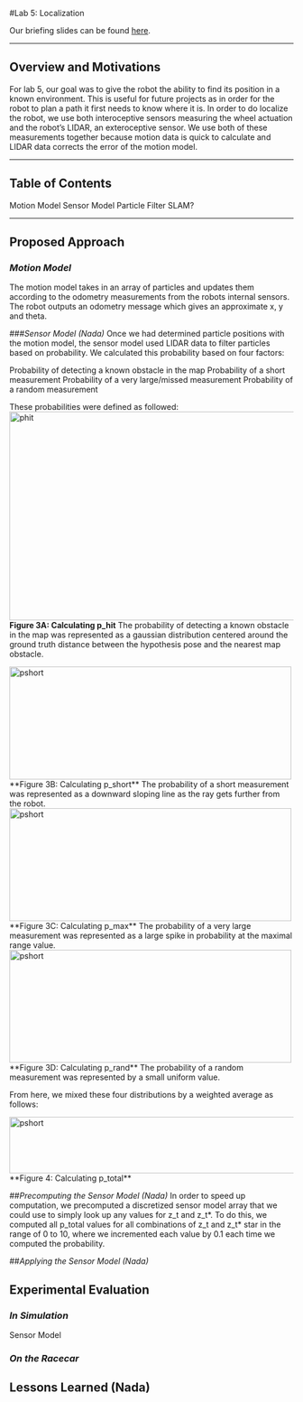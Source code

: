 #Lab 5: Localization

Our briefing slides can be found [here](https://docs.google.com/presentation/d/e/2PACX-1vTX9UHYMN6F9P_uf9IQ6b1OAXbz3sXFKd_jL8gPUZn_0H1Jb4tpJtq0qgGNKi-lr2JAXZma9b8WczIM/embed?start=false&loop=false&delayms=3000).

***

## **Overview and Motivations**
For lab 5, our goal was to give the robot the ability to find its position in a known environment. This is useful for future projects as in order for the robot to plan a path it first needs to know where it is. In order to do localize the robot, we use both interoceptive sensors measuring the wheel actuation and the robot’s LIDAR, an exteroceptive sensor. We use both of these measurements together because motion data is quick to calculate and LIDAR data corrects the error of the motion model. 

***

## Table of Contents
Motion Model
Sensor Model
Particle Filter
SLAM?
***

## **Proposed Approach**
### *Motion Model*
The motion model takes in an array of particles and updates them according to the odometry measurements from the robots internal sensors. The robot outputs an odometry message which gives an approximate x, y and theta. 

###*Sensor Model (Nada)*
Once we had determined particle positions with the motion model, the sensor model used LIDAR data to filter particles based on probability. We calculated this probability based on four factors:

Probability of detecting a known obstacle in the map
Probability of a short measurement
Probability of a very large/missed measurement
Probability of a random measurement

These probabilities were defined as followed:
<img src="https://drive.google.com/uc?export=view&id=1BbGoKBRhd75FGShA9HBLQFdDmKtOmln7" alt="phit" height="370" width="600">
**Figure 3A: Calculating p_hit**
The probability of detecting a known obstacle in the map was represented as a gaussian distribution centered around the ground truth distance between the hypothesis pose and the nearest map obstacle.

<img src="https://drive.google.com/uc?export=view&id=1OcmCqA5pXyZKDzSe_bwgoy-HwejmLkWS" alt="pshort" height="200" width="500">
**Figure 3B: Calculating p_short**
The probability of a short measurement was represented as a downward sloping line as the ray gets further from the robot.

<img src="https://drive.google.com/uc?export=view&id=1N1YYRUOQmxf5M7G9-SabJ45citCjG8av" alt="pshort" height="200" width="500">
**Figure 3C: Calculating p_max**
The probability of a very large measurement was represented as a large spike in probability at the maximal range value.

<img src="https://drive.google.com/uc?export=view&id=10rHN6TO6L8_ED4lO6_n5HDSM0goDL5BL" alt="pshort" height="200" width="500">
**Figure 3D: Calculating p_rand**
The probability of a random measurement was represented by a small uniform value.


From here, we mixed these four distributions by a weighted average as follows:

<img src="https://drive.google.com/uc?export=view&id=17wS-hThxEVmGtmoKbmubv5UmoW5vYJbA" alt="pshort" height="100" width="600">
**Figure 4: Calculating p_total**






##*Precomputing the Sensor Model (Nada)*
In order to speed up computation, we precomputed a discretized sensor model array that we could use to simply look up any values for z_t and z_t*. To do this, we computed all p_total values for all combinations of z_t and z_t* star in the range of 0 to 10, where we incremented each value by 0.1 each time we computed the probability. 


##*Applying the Sensor Model (Nada)*


## **Experimental Evaluation**

### *In Simulation*

Sensor Model


### *On the Racecar*

## **Lessons Learned (Nada)**



